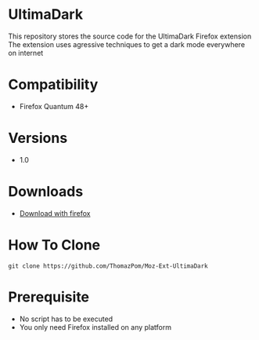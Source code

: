 # UltimaDark
This repository stores the source code for the UltimaDark Firefox extension
The extension uses agressive techniques to get a dark mode everywhere on internet

# Compatibility
- Firefox Quantum 48+

# Versions

- 1.0
# Downloads
- [Download with firefox](https://addons.mozilla.org/fr/firefox/addon/UltimaDark/)

# How To Clone

```
git clone https://github.com/ThomazPom/Moz-Ext-UltimaDark
````
# Prerequisite

- No script has to be executed
- You only need Firefox installed on any platform

